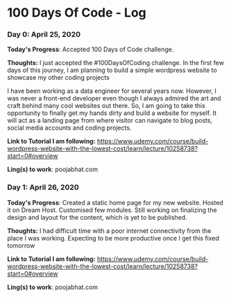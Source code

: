 # 100 Days Of Code - Log

### Day 0: April 25, 2020

**Today's Progress**: Accepted 100 Days of Code challenge.

**Thoughts:** I just accepted the #100DaysOfCoding challenge. In the first few days of this journey, I am planning to build a simple wordpress website to showcase my other coding projects

I have been working as a data engineer for several years now. However, I was never a front-end developer even though I always admired the art and craft behind many cool websites out there. So, I am going to take this opportunity to finally get my hands dirty and build a website for myself. It will act as a landing page from where visitor can navigate to blog posts, social media accounts and coding projects.

**Link to Tutorial I am following:** https://www.udemy.com/course/build-wordpress-website-with-the-lowest-cost/learn/lecture/10258738?start=0#overview


**Ling(s) to work**: poojabhat.com

### Day 1: April 26, 2020

**Today's Progress**: Created a static home page for my new website. Hosted it on Dream Host. Customised few modules. Still working on finalizing the design and layout for the content, which is yet to be published.

**Thoughts:** I had difficult time with a poor internet connectivity from the place I was working. Expecting to be more productive once I get this fixed tomorrow

**Link to Tutorial I am following:** https://www.udemy.com/course/build-wordpress-website-with-the-lowest-cost/learn/lecture/10258738?start=0#overview


**Ling(s) to work**: poojabhat.com
